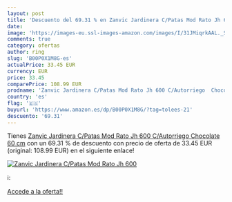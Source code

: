 ```yaml
---
layout: post
title: 'Descuento del 69.31 % en Zanvic Jardinera C/Patas Mod Rato Jh 600'
date: 
image: 'https://images-eu.ssl-images-amazon.com/images/I/31JMiqrkAAL._SL200_.jpg'
comments: true
category: ofertas
author: ring
slug: 'B00P0X1M8G-es'
actualPrice: 33.45 EUR
currency: EUR
price: 33.45
comparePrice: 108.99 EUR
prodname: 'Zanvic Jardinera C/Patas Mod Rato Jh 600 C/Autorriego  Chocolate  60 cm'
country: 'es'
flag: '🇪🇸'
buyurl: 'https://www.amazon.es/dp/B00P0X1M8G/?tag=tolees-21'
descuento: '69.31'
---
```


Tienes [Zanvic Jardinera C/Patas Mod Rato Jh 600 C/Autorriego  Chocolate  60 cm](https://www.amazon.es/dp/B00P0X1M8G/?tag=tolees-21) con un 69.31 % de descuento con precio de oferta de 33.45 EUR (original: 108.99 EUR) en el siguiente enlace!

[![Zanvic Jardinera C/Patas Mod Rato Jh 600](https://images-eu.ssl-images-amazon.com/images/I/31JMiqrkAAL._SL200_.jpg)](https://www.amazon.es/dp/B00P0X1M8G/?tag=tolees-21)

ℹ️:


[Accede a la oferta!!](https://www.amazon.es/dp/B00P0X1M8G/?tag=tolees-21)
